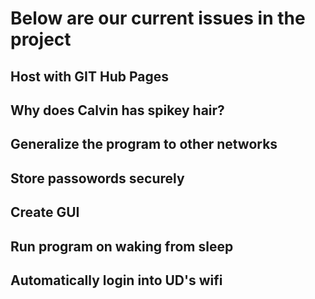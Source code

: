 # Below are our current issues in the project

## Host with GIT Hub Pages
## Why does Calvin has spikey hair?
## Generalize the program to other networks
## Store passowords securely
## Create GUI
## Run program on waking from sleep
## Automatically login into UD's wifi
